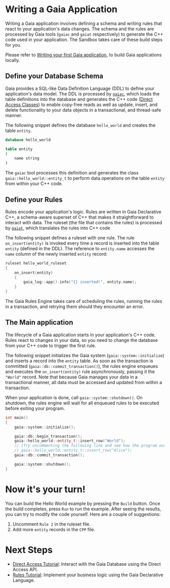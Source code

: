 # Writing a Gaia Application

Writing a Gaia application involves defining a schema and writing rules that react to your application's data changes.
The schema and the rules are processed by Gaia tools (`gaiac` and `gaiat` respectively) to generate the C++ code used in
your application. The Sandbox takes care of these build steps for you.

Please refer to
[Writing your first Gaia application](https://gaia-platform.github.io/gaia-platform-docs.io/articles/tutorials/writing-first-gaia-application.html),
to build Gaia applications locally.

## Define your Database Schema

Gaia provides a SQL-like Data Definition Language (DDL) to define your application's data model. The DDL is processed by
[`gaiac`](https://gaia-platform.github.io/gaia-platform-docs.io/articles/tools/tool-gaiac.html), which loads the table
definitions into the database and generates the C++ code
([Direct Access Classes](https://gaia-platform.github.io/gaia-platform-docs.io/articles/apps-direct-access.html))
to enable copy-free reads as well as update, insert, and delete functionality to your data objects in a transactional,
and thread-safe manner.

The following snippet defines the database `hello_world` and creates the table `entity`.
```sql
database hello_world

table entity
(
    name string
)
```

The `gaiac` tool processes this definition and generates the class `gaia::hello_world::entity_t` to perform data
operations on the table `entity` from within your C++ code.

## Define your Rules

Rules encode your application's logic. Rules are written in Gaia Declarative C++, a schema-aware superset of C++ that
makes it straightforward to interact with data. The ruleset (the file that contains the rules) is processed
by [`gaiat`](https://gaia-platform.github.io/gaia-platform-docs.io/articles/tools/tool-gaiat.html), which translates the
rules into C++ code

The following snippet defines a ruleset with one rule. The rule `on_insert(entity)` is invoked every time a record is
inserted into the table `entity` (defined in the DDL). The reference to `entity.name` accesses the `name` column of the
newly inserted  `entity` record:
```cpp
ruleset hello_world_ruleset
{
    on_insert(entity)
    {
        gaia_log::app().info("{} inserted!", entity.name);
    }
}
```

The Gaia Rules Engine takes care of scheduling the rules, running the rules in a transaction, and retrying them should
they encounter an error.

## The Main application

The lifecycle of a Gaia application starts in your application's C++ code. Rules react to changes in your data, so you
need to change the database from your C++ code to trigger the first rule.

The following snippet initializes the Gaia system (`gaia::system::initialize`) and inserts a record into the `entity`
table. As soon as the transaction is committed (`gaia::db::commit_transaction()`), the rules engine enqueues and executes
the `on_insert(entity)` rule asynchronously, passing it the `"World"` record. Note that because Gaia manages your data
in a transactional manner, all data must be accessed and updated from within a transaction.

When your application is done, call `gaia::system::shutdown()`. On shutdown, the rules engine will wait for all enqueued
rules to be executed before exiting your program.
```cpp
int main()
{
    gaia::system::initialize();

    gaia::db::begin_transaction();
    gaia::hello_world::entity_t::insert_row("World");
    // [Try uncommenting the following line and see how the program output changes]
    // gaia::hello_world::entity_t::insert_row("Alice");
    gaia::db::commit_transaction();

    gaia::system::shutdown();
}
```

# Now it's your turn!

You can build the Hello World example by pressing the `Build` button. Once the build completes, press `Run` to
run the example. After seeing the results, you can try to modify the code yourself. Here are a
couple of suggestions:

1. Uncomment `Rule 2` in the ruleset file.
2. Add more `entity` records in the `CPP` file.

# Next Steps
- <a href="https://sandbox.gaiaplatform.io/?scenario=direct_access" target="_parent">Direct Access Tutorial</a>: Interact with the Gaia
  Database using the Direct Access API.
- <a href="https://sandbox.gaiaplatform.io/?scenario=rules" target="_parent">Rules Tutorial</a>: Implement your business logic using the
  Gaia Declarative Language.
